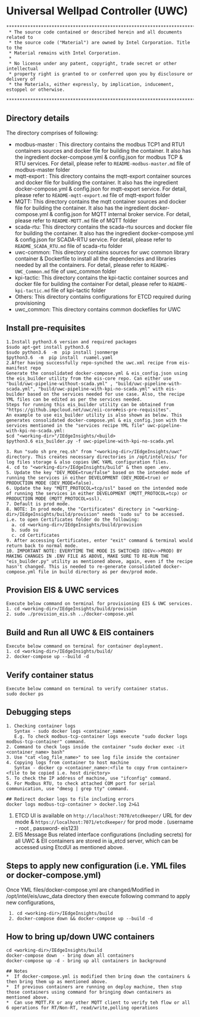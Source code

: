 # Universal Wellpad Controller (UWC)

```
********************************************************************************************************************
 * The source code contained or described herein and all documents related to
 * the source code ("Material") are owned by Intel Corporation. Title to the
 * Material remains with Intel Corporation.
 *
 * No license under any patent, copyright, trade secret or other intellectual
 * property right is granted to or conferred upon you by disclosure or delivery of
 * the Materials, either expressly, by implication, inducement, estoppel or otherwise.
 **********************************************************************************************************************
```
## Directory details
The directory comprises of following:
* modbus-master :
  This directory contains the modbus TCP1 and RTU1 containers sources and docker file for building the container. It also has the ingredient docker-compose.yml & config.json for modbus TCP & RTU services.
  For detail, please refer to `README-modbus-master.md` file of modbus-master folder
* mqtt-export :
  This directory contains the mqtt-export container sources and docker file for building the container. It also has the ingredient docker-compose.yml & config.json for mqtt-export service. 
  For detail, please refer to `README-mqtt-export.md` file of mqtt-export folder
* MQTT:
  This directory contains the mqtt container sources and docker file for building the container. It also has the ingredient docker-compose.yml & config.json for MQTT internal broker service.
  For detail, please refer to `README-MQTT.md` file of MQTT folder
* scada-rtu:
  This directory contains the scada-rtu sources and docker file for building the container. It also has the ingredient docker-compose.yml & config.json for SCADA-RTU service.
  For detail, please refer to `README_SCADA_RTU.md` file of scada-rtu folder
* uwc-common:
  This directory contains sources for uwc common library container & Dockerfile to install all the dependencies and libraries needed by all the containers. For detail, please refer to `README-UWC_Common.md` file of uwc_common folder
* kpi-tactic:
  This directory contains the kpi-tactic container sources and docker file for building the container 
  For detail, please refer to `README-kpi-tactic.md` file of kpi-tactic folder
* Others:
  This directory contains configurations for ETCD required during provisioning
* uwc_common:
  This directory contains common dockefiles for UWC

## Install pre-requisites
```
1.Install python3.6 version and required packages
$sudo apt-get install python3.6
$sudo python3.6  -m  pip install jsonmerge
$python3.6  -m  pip install  ruamel.yaml
2.After having successfully repo-synched the uwc.xml recipe from eis-manifest repo
Generate the consolidated docker-compose.yml & eis_config.json using the eis_builder utility from the eis-core repo. Can either use "build/uwc-pipeline-without-scada.yml" , "build/uwc-pipeline-with-scada.yml", "build/uwc-pipeline-with-kpi-no-scada.yml" with eis-builder based on the services needed for use case. Also, the recipe YML files can be edited as per the services needed.
Steps for running this eis_builder utility can be obtained from "https://github.impcloud.net/uwc/eii-core#eis-pre-requisites".
An example to use eis_builder utility is also shown as below. This generates consolidated docker-compose.yml & eis_config.json with the services mentioned in the "services recipe YML file" uwc-pipeline-with-kpi-no-scada.yml:
$cd "<working-dir>"/IEdgeInsights/<build>
$python3.6 eis_builder.py -f uwc-pipeline-with-kpi-no-scada.yml

3. Run "sudo sh pre_req.sh" from "<working-dir>/IEdgeInsights/uwc" directory. This creates necessary directories in /opt/intel/eis/ for log files storage & also copies UWC YAML configuration files. 
4. cd to "<working-dir>/IEdgeInsights/build" & then open .env. 
5. Update the key "DEV_MODE=true/false" based on the intended mode of running the services in either DEVELOPMENT (DEV_MODE=true) or PRODUCTION MODE (DEV_MODE=false).
6. Update the key "MQTT_PROTOCOL=tcp/ssl" based on the intended mode of running the services in either DEVELOPMENT (MQTT_PROTOCOL=tcp) or PRODUCTION MODE (MQTT_PROTOCOL=ssl).
7. Default is prod mode.
8. NOTE: In prod mode, the "Certificates" directory in "<working-dir>/IEdgeInsights/build/provision" needs 'sudo su" to be accessed. i.e. to open Certificates folder do the following:
  a. cd <working-dir>/IEdgeInsights/build/provision
  b. sudo su
  c. cd Certificates
9. After accessing Certificates, enter "exit" command & terminal would return back to normal mode.
10. IMPORTANT NOTE: EVERYTIME THE MODE IS SWITCHED (DEV<->PROD) BY MAKING CHANGES IN .ENV FILE AS ABOVE, MAKE SURE TO RE-RUN THE "eis_builder.py" utility as mentioned above, again, even if the recipe hasn't changed. This is needed to re-generate consolidated docker-compose.yml file in build directory as per dev/prod mode.
```

## Provision EIS & UWC services
```
Execute below command on terminal for provisioning EIS & UWC services.
1. cd <working-dir>/IEdgeInsights/build/provision
2. sudo ./provision_eis.sh ../docker-compose.yml
```

## Build and Run all UWC & EIS containers
```
Execute below command on terminal for container deployment.
1. cd <working-dir>/IEdgeInsights/build/
2. docker-compose up --build -d

```

## Verify container status
```
Execute below command on terminal to verify container status.
sudo docker ps
```

## Debugging steps
```
1. Checking container logs 
   Syntax - sudo docker logs <container_name>
   E.g. To check modbus-tcp-container logs execute "sudo docker logs modbus-tcp-container" command.
2. Command to check logs inside the container "sudo docker exec -it <container_name> bash"
3. Use "cat <log_file_name>" to see log file inside the container
4. Copying logs from container to host machine
   Syntax - docker cp <container_name>:<file to copy from container> <file to be copied i.e. host directory>
5. To check the IP address of machine, use "ifconfig" command.
6. For Modbus RTU, to check attached COM port for serial communication, use "dmesg | grep tty" command.

## Redirect docker logs to file including errors
docker logs modbus-tcp-container > docker.log 2>&1
```

1. ETCD UI is available on `http://localhost:7070/etcdkeeper/` URL for dev mode & `https://localhost:7071/etcdkeeper/` for prod mode . (username - root , password- eis123)
2. EIS Message Bus related interface configurations (including secrets) for all UWC & EII containers are stored in ia_etcd server, which can be accessed using EtcdUI as mentioned above.

## Steps to apply new configuration (i.e. YML files or docker-compose.yml)
  Once YML files/docker-compose.yml are changed/Modified in /opt/intel/eis/uwc_data directory then execute following command to apply new configurations,
 ```
  1. cd <working-dir>/IEdgeInsights/build
  2. docker-compose down && docker-compose up --build -d
```
## How to bring up/down UWC containers
```
cd <working-dir>/IEdgeInsights/build
docker-compose down  - bring down all containers
docker-compose up -d - bring up all containers in background

## Notes
*  If docker-compose.yml is modified then bring down the containers & then bring them up as mentioned above.
*  If previous containers are running on deploy machine, then stop those containers using command for bringing down containers as mentioned above.
*  Can use MQTT.FX or any other MQTT client to verify teh flow or all 6 operations for RT/Non-RT, read/write,polling operations
